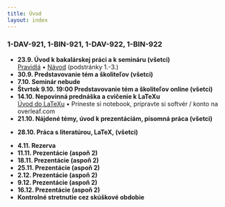 ```yaml
---
title: Úvod
layout: index
---
```


### 1-DAV-921, 1-BIN-921, 1-DAV-922, 1-BIN-922

* **23.9. Úvod k bakalárskej práci a k semináru (všetci)**<br>
[Pravidlá](./Pravidlá_ZS.md)  • [Návod](./Návod.md) (podstránky 1.-3.)
* **30.9. Predstavovanie tém a školiteľov (všetci)**
* **7.10. Seminár nebude**
* **Štvrtok 9.10. 19:00 Predstavovanie tém a školiteľov online (všetci)**<br>
* **14.10. Nepovinná prednáška a cvičenie k LaTeXu**<br>
[Úvod do LaTeXu](./Úvod_do_LaTeXu.md) • Prineste si notebook, pripravte si softvér / konto na overleaf.com
* **21.10. Nájdené témy, úvod k prezentáciám, písomná práca (všetci)**<br>
<!-- [Návod](./Návod.md) (podstránky 3.,4.,7.) • [Prezentácia 1](./Prezentácia_1.md)  • [Oznamy](Oznamy_október.md)-->
* **28.10. Práca s literatúrou, LaTeX, (všetci)**<br>
<!-- [Návod](./Návod.md) (podstránky 5., 6.) •  [DÚ1](./DÚ1.md) • [Kontrolné stretnutie 1](./Kontrolné_stretnutie_1.md) -->
* **4.11. Rezerva**
* **11.11. Prezentácie (aspoň 2)**<br>
* **18.11. Prezentácie (aspoň 2)**<br>
* **25.11. Prezentácie (aspoň 2)**<br>
* **2.12. Prezentácie (aspoň 2)**<br>
* **9.12. Prezentácie (aspoň 2)**<br>
* **16.12. Prezentácie (aspoň 2)**<br>
* **Kontrolné stretnutie cez skúškové obdobie**
